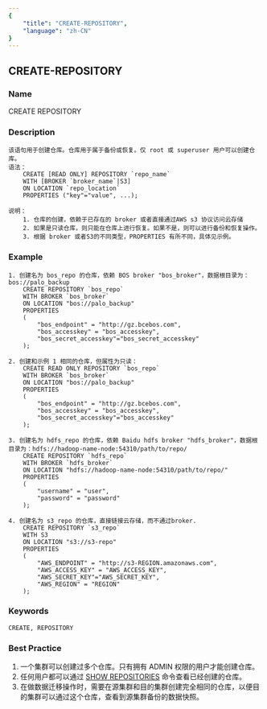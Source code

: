 ```yaml
---
{
    "title": "CREATE-REPOSITORY",
    "language": "zh-CN"
}
---
```


<!--
Licensed to the Apache Software Foundation (ASF) under one
or more contributor license agreements.  See the NOTICE file
distributed with this work for additional information
regarding copyright ownership.  The ASF licenses this file
to you under the Apache License, Version 2.0 (the
"License"); you may not use this file except in compliance
with the License.  You may obtain a copy of the License at

  http://www.apache.org/licenses/LICENSE-2.0

Unless required by applicable law or agreed to in writing,
software distributed under the License is distributed on an
"AS IS" BASIS, WITHOUT WARRANTIES OR CONDITIONS OF ANY
KIND, either express or implied.  See the License for the
specific language governing permissions and limitations
under the License.
-->

## CREATE-REPOSITORY

### Name

CREATE REPOSITORY

### Description

```text
该语句用于创建仓库。仓库用于属于备份或恢复。仅 root 或 superuser 用户可以创建仓库。
语法：
    CREATE [READ ONLY] REPOSITORY `repo_name`
    WITH [BROKER `broker_name`|S3]
    ON LOCATION `repo_location`
    PROPERTIES ("key"="value", ...);
        
说明：
    1. 仓库的创建，依赖于已存在的 broker 或者直接通过AWS s3 协议访问云存储
    2. 如果是只读仓库，则只能在仓库上进行恢复。如果不是，则可以进行备份和恢复操作。
    3. 根据 broker 或者S3的不同类型，PROPERTIES 有所不同，具体见示例。
```

### Example

```text
1. 创建名为 bos_repo 的仓库，依赖 BOS broker "bos_broker"，数据根目录为：bos://palo_backup
    CREATE REPOSITORY `bos_repo`
    WITH BROKER `bos_broker`
    ON LOCATION "bos://palo_backup"
    PROPERTIES
    (
        "bos_endpoint" = "http://gz.bcebos.com",
        "bos_accesskey" = "bos_accesskey",
        "bos_secret_accesskey"="bos_secret_accesskey"
    );
 
2. 创建和示例 1 相同的仓库，但属性为只读：
    CREATE READ ONLY REPOSITORY `bos_repo`
    WITH BROKER `bos_broker`
    ON LOCATION "bos://palo_backup"
    PROPERTIES
    (
        "bos_endpoint" = "http://gz.bcebos.com",
        "bos_accesskey" = "bos_accesskey",
        "bos_secret_accesskey"="bos_accesskey"
    );

3. 创建名为 hdfs_repo 的仓库，依赖 Baidu hdfs broker "hdfs_broker"，数据根目录为：hdfs://hadoop-name-node:54310/path/to/repo/
    CREATE REPOSITORY `hdfs_repo`
    WITH BROKER `hdfs_broker`
    ON LOCATION "hdfs://hadoop-name-node:54310/path/to/repo/"
    PROPERTIES
    (
        "username" = "user",
        "password" = "password"
    );

4. 创建名为 s3_repo 的仓库，直接链接云存储，而不通过broker.
    CREATE REPOSITORY `s3_repo`
    WITH S3
    ON LOCATION "s3://s3-repo"
    PROPERTIES
    (
        "AWS_ENDPOINT" = "http://s3-REGION.amazonaws.com",
        "AWS_ACCESS_KEY" = "AWS_ACCESS_KEY",
        "AWS_SECRET_KEY"="AWS_SECRET_KEY",
        "AWS_REGION" = "REGION"
    );
```

### Keywords

    CREATE, REPOSITORY

### Best Practice

1. 一个集群可以创建过多个仓库。只有拥有 ADMIN 权限的用户才能创建仓库。
2. 任何用户都可以通过 [SHOW REPOSITORIES](../../Show-Statements/SHOW-REPOSITORIES.html) 命令查看已经创建的仓库。
3. 在做数据迁移操作时，需要在源集群和目的集群创建完全相同的仓库，以便目的集群可以通过这个仓库，查看到源集群备份的数据快照。
